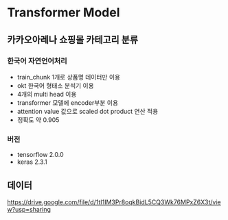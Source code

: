 # Transformer Model
## 카카오아레나 쇼핑몰 카테고리 분류
### 한국어 자연언어처리

- train_chunk 1개로 상품명 데이터만 이용
- okt 한국어 형태소 분석기 이용
- 4개의 multi head 이용
- transformer 모델에 encoder부분 이용
- attention value 값으로 scaled dot product 연산 적용
- 정확도 약 0.905

### 버전
- tensorflow 2.0.0
- keras 2.3.1

## 데이터
https://drive.google.com/file/d/1tI1IM3Pr8oqkBidL5CQ3Wk76MPxZ6X3t/view?usp=sharing
